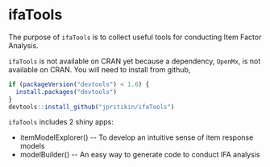 # ifaTools

The purpose of `ifaTools` is to collect useful tools for conducting Item Factor Analysis.

`ifaTools` is not available on CRAN yet because a dependency,
`OpenMx`, is not available on CRAN. You will need to install from
github,

```R
if (packageVersion("devtools") < 1.6) {
  install.packages("devtools")
}
devtools::install_github("jpritikin/ifaTools")
```

`ifaTools` includes 2 shiny apps:

* itemModelExplorer() -- To develop an intuitive sense of item response models
* modelBuilder() -- An easy way to generate code to conduct IFA analysis
